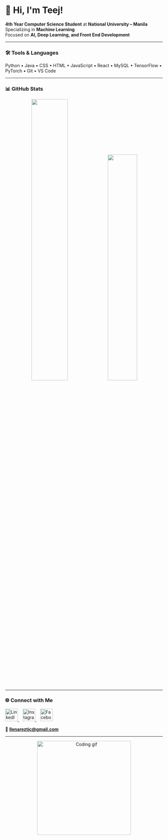# 🙂 Hi, I'm Teej!

**4th Year Computer Science Student** at **National University – Manila**  
Specializing in **Machine Learning**  
Focused on **AI, Deep Learning, and Front End Development**

---

### 🛠️ Tools & Languages
Python • Java • CSS • HTML • JavaScript • React • MySQL • TensorFlow • PyTorch • Git • VS Code  

---

### 📊 GitHub Stats
<p align="center">
  <img width="48%" src="https://github-readme-stats.vercel.app/api?username=teejx&show_icons=true&theme=tokyonight" />
  <img width="43%" src="https://github-readme-stats.vercel.app/api/top-langs/?username=teejx&layout=compact&theme=tokyonight" />
</p>

---

### 🌐 Connect with Me
<p align="left">
  <a href="https://www.linkedin.com/in/tehrence-llenarez-02a403354/?originalSubdomain=ph" target="_blank">
    <img src="https://raw.githubusercontent.com/teejx/icons/refs/heads/main/linkedin.png" alt="LinkedIn" width="40" height="40"/>
  </a>
  &nbsp;&nbsp;
  <a href="https://www.instagram.com/tteej.l" target="_blank">
    <img src="https://github.com/user-attachments/assets/00fe1f1f-5b7a-4f35-9897-155ea71d3fe9" alt="Instagram" width="40" height="40"/>
  </a>
  &nbsp;&nbsp;
  <a href="https://www.facebook.com/teej.llenarez" target="_blank">
    <img src="https://raw.githubusercontent.com/teejx/icons/refs/heads/main/facebook.png" alt="Facebook" width="40" height="40"/>
  </a>
</p>

📧 **llenareztjc@gmail.com**

---

<p align="center">
  <img src="https://media.giphy.com/media/qgQUggAC3Pfv687qPC/giphy.gif" width="300" alt="Coding gif">
</p>
